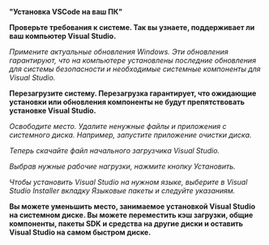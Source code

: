 **"Установка VSCode на ваш ПК"**

__Проверьте требования к системе. Так вы узнаете, поддерживает ли ваш компьютер Visual Studio.__

_Примените актуальные обновления Windows. Эти обновления гарантируют, что на компьютере установлены последние обновления для системы безопасности и необходимые системные компоненты для Visual Studio._

__Перезагрузите систему. Перезагрузка гарантирует, что ожидающие установки или обновления компоненты не будут препятствовать установке Visual Studio.__

_Освободите место. Удалите ненужные файлы и приложения с системного диска. Например, запустите приложение очистки диска._

*Теперь скачайте файл начального загрузчика Visual Studio.*

*Выбрав нужные рабочие нагрузки, нажмите кнопку Установить.*

*Чтобы установить Visual Studio на нужном языке, выберите в Visual Studio Installer вкладку Языковые пакеты и следуйте указаниям.*

**__Вы можете уменьшить место, занимаемое установкой Visual Studio на системном диске. Вы можете переместить кэш загрузки, общие компоненты, пакеты SDK и средства на другие диски и оставить Visual Studio на самом быстром диске.__**